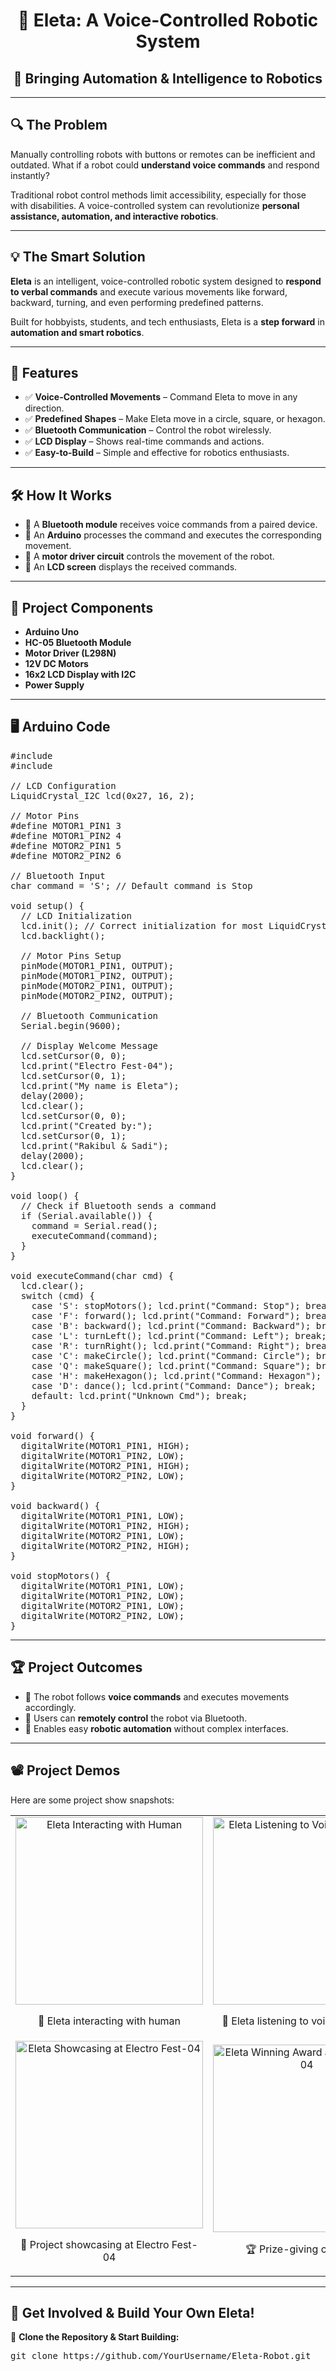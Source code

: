 <!DOCTYPE html>
<html lang="en">
<head>
    <meta charset="UTF-8">
    <meta name="viewport" content="width=device-width, initial-scale=1.0">
    <title>Eleta: A Voice-Controlled Robotic System</title>
</head>
<body>

<h1 align="center">🤖 Eleta: A Voice-Controlled Robotic System</h1>
<h2 align="center">🚀 Bringing Automation & Intelligence to Robotics</h2>

<hr>

<h2>🔍 The Problem</h2>

<p>Manually controlling robots with buttons or remotes can be inefficient and outdated. What if a robot could <b>understand voice commands</b> and respond instantly?</p>

<p>Traditional robot control methods limit accessibility, especially for those with disabilities. A voice-controlled system can revolutionize <b>personal assistance, automation, and interactive robotics</b>.</p>

<hr>

<h2>💡 The Smart Solution</h2>

<p><b>Eleta</b> is an intelligent, voice-controlled robotic system designed to <b>respond to verbal commands</b> and execute various movements like forward, backward, turning, and even performing predefined patterns.</p>

<p>Built for hobbyists, students, and tech enthusiasts, Eleta is a <b>step forward</b> in <b>automation and smart robotics</b>.</p>

<hr>

<h2>🚀 Features</h2>

<ul>
    <li>✅ <b>Voice-Controlled Movements</b> – Command Eleta to move in any direction.</li>
    <li>✅ <b>Predefined Shapes</b> – Make Eleta move in a circle, square, or hexagon.</li>
    <li>✅ <b>Bluetooth Communication</b> – Control the robot wirelessly.</li>
    <li>✅ <b>LCD Display</b> – Shows real-time commands and actions.</li>
    <li>✅ <b>Easy-to-Build</b> – Simple and effective for robotics enthusiasts.</li>
</ul>

<hr>

<h2>🛠️ How It Works</h2>

<ul>
    <li>🔹 A <b>Bluetooth module</b> receives voice commands from a paired device.</li>
    <li>🔹 An <b>Arduino</b> processes the command and executes the corresponding movement.</li>
    <li>🔹 A <b>motor driver circuit</b> controls the movement of the robot.</li>
    <li>🔹 An <b>LCD screen</b> displays the received commands.</li>
</ul>

<hr>

<h2>📜 Project Components</h2>

<ul>
    <li><b>Arduino Uno</b></li>
    <li><b>HC-05 Bluetooth Module</b></li>
    <li><b>Motor Driver (L298N)</b></li>
    <li><b>12V DC Motors</b></li>
    <li><b>16x2 LCD Display with I2C</b></li>
    <li><b>Power Supply</b></li>
</ul>

<hr>

<h2>🖥️ Arduino Code</h2>

<pre>
#include <Wire.h>
#include <LiquidCrystal_I2C.h>

// LCD Configuration
LiquidCrystal_I2C lcd(0x27, 16, 2);

// Motor Pins
#define MOTOR1_PIN1 3
#define MOTOR1_PIN2 4
#define MOTOR2_PIN1 5
#define MOTOR2_PIN2 6

// Bluetooth Input
char command = 'S'; // Default command is Stop

void setup() {
  // LCD Initialization
  lcd.init(); // Correct initialization for most LiquidCrystal_I2C libraries
  lcd.backlight();

  // Motor Pins Setup
  pinMode(MOTOR1_PIN1, OUTPUT);
  pinMode(MOTOR1_PIN2, OUTPUT);
  pinMode(MOTOR2_PIN1, OUTPUT);
  pinMode(MOTOR2_PIN2, OUTPUT);

  // Bluetooth Communication
  Serial.begin(9600);

  // Display Welcome Message
  lcd.setCursor(0, 0);
  lcd.print("Electro Fest-04");
  lcd.setCursor(0, 1);
  lcd.print("My name is Eleta");
  delay(2000);
  lcd.clear();
  lcd.setCursor(0, 0);
  lcd.print("Created by:");
  lcd.setCursor(0, 1);
  lcd.print("Rakibul & Sadi");
  delay(2000);
  lcd.clear();
}

void loop() {
  // Check if Bluetooth sends a command
  if (Serial.available()) {
    command = Serial.read();
    executeCommand(command);
  }
}

void executeCommand(char cmd) {
  lcd.clear();
  switch (cmd) {
    case 'S': stopMotors(); lcd.print("Command: Stop"); break;
    case 'F': forward(); lcd.print("Command: Forward"); break;
    case 'B': backward(); lcd.print("Command: Backward"); break;
    case 'L': turnLeft(); lcd.print("Command: Left"); break;
    case 'R': turnRight(); lcd.print("Command: Right"); break;
    case 'C': makeCircle(); lcd.print("Command: Circle"); break;
    case 'Q': makeSquare(); lcd.print("Command: Square"); break;
    case 'H': makeHexagon(); lcd.print("Command: Hexagon"); break;
    case 'D': dance(); lcd.print("Command: Dance"); break;
    default: lcd.print("Unknown Cmd"); break;
  }
}

void forward() {
  digitalWrite(MOTOR1_PIN1, HIGH);
  digitalWrite(MOTOR1_PIN2, LOW);
  digitalWrite(MOTOR2_PIN1, HIGH);
  digitalWrite(MOTOR2_PIN2, LOW);
}

void backward() {
  digitalWrite(MOTOR1_PIN1, LOW);
  digitalWrite(MOTOR1_PIN2, HIGH);
  digitalWrite(MOTOR2_PIN1, LOW);
  digitalWrite(MOTOR2_PIN2, HIGH);
}

void stopMotors() {
  digitalWrite(MOTOR1_PIN1, LOW);
  digitalWrite(MOTOR1_PIN2, LOW);
  digitalWrite(MOTOR2_PIN1, LOW);
  digitalWrite(MOTOR2_PIN2, LOW);
}
</pre>

<hr>

<h2>🏆 Project Outcomes</h2>

<ul>
    <li>🤖 The robot follows <b>voice commands</b> and executes movements accordingly.</li>
    <li>📡 Users can <b>remotely control</b> the robot via Bluetooth.</li>
    <li>🎯 Enables easy <b>robotic automation</b> without complex interfaces.</li>
</ul>

<hr>

<h2>📽️ Project Demos</h2>

<p>Here are some project show snapshots:</p>

<table align="center" border="0" cellpadding="10">
    <tr>
        <td align="center">
            <img src="[eleta_interact.jpg](https://github.com/Rakibul10x/Eleta-A-Voice-Controlled-Smart-Robot-/blob/7f2f9064404322c082fbd24741cf4b6ade023746/Eleta%20Interacting%20with%20Human.jpg)" alt="Eleta Interacting with Human" width="300">
            <p>📸 Eleta interacting with human</p>
        </td>
        <td align="center">
            <img src="eleta_voice_command.jpg" alt="Eleta Listening to Voice Commands" width="300">
            <p>📸 Eleta listening to voice commands</p>
        </td>
    </tr>
    <tr>
        <td align="center">
            <img src="eleta_showcase.jpg" alt="Eleta Showcasing at Electro Fest-04" width="300">
            <p>📸 Project showcasing at Electro Fest-04</p>
        </td>
        <td align="center">
            <img src="eleta_award.jpg" alt="Eleta Winning Award at Electro Fest-04" width="300">
            <p>🏆 Prize-giving ceremony</p>
        </td>
    </tr>
</table>

<hr>

<h2>🔗 Get Involved & Build Your Own Eleta!</h2>

<p>🚀 <b>Clone the Repository & Start Building:</b></p>

<pre>
git clone https://github.com/YourUsername/Eleta-Robot.git
</pre>

</body>
</html>
